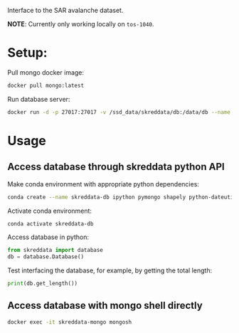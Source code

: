Interface to the SAR avalanche dataset. 

**NOTE**: Currently only working locally on `tos-1040`. 

# Setup: 
Pull mongo docker image: 
```bash
docker pull mongo:latest
```

Run database server: 
```bash
docker run -d -p 27017:27017 -v /ssd_data/skreddata/db:/data/db --name skreddata-mongo mongo:latest
```

# Usage
## Access database through skreddata python API
Make conda environment with appropriate python dependencies: 
```bash
conda create --name skreddata-db ipython pymongo shapely python-dateutil
```

Activate conda environment: 
```bash
conda activate skreddata-db
```
Access database in python: 
```python
from skreddata import database
db = database.Database()
```

Test interfacing the database, for example, by getting the total length: 
```python
print(db.get_length())
```


## Access database with mongo shell directly

```bash 
docker exec -it skreddata-mongo mongosh
```

